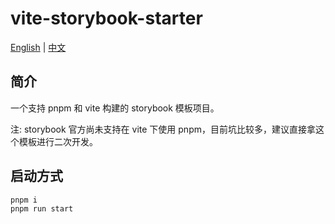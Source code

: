 # vite-storybook-starter

[English](/README.md) | [中文](/README-CN.md)

## 简介

一个支持 pnpm 和 vite 构建的 storybook 模板项目。

注: storybook 官方尚未支持在 vite 下使用 pnpm，目前坑比较多，建议直接拿这个模板进行二次开发。

## 启动方式

```js
pnpm i 
pnpm run start
```
